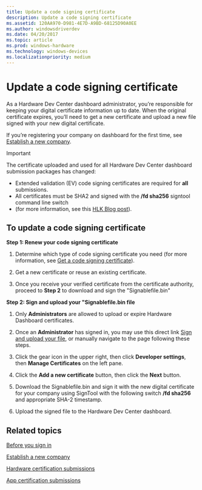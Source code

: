 ```yaml
---
title: Update a code signing certificate
description: Update a code signing certificate
ms.assetid: 120AA970-D981-4E7D-A9BD-68125D90A0EE
ms.author: windowsdriverdev
ms.date: 04/20/2017
ms.topic: article
ms.prod: windows-hardware
ms.technology: windows-devices
ms.localizationpriority: medium
---
```


# Update a code signing certificate

As a Hardware Dev Center dashboard administrator, you’re responsible for keeping your digital certificate information up to date. When the original certificate expires, you’ll need to get a new certificate and upload a new file signed with your new digital certificate.

If you’re registering your company on dashboard for the first time, see [Establish a new company](https://msdn.microsoft.com/windows/hardware/drivers/dashboard/establish-a-new-company).

> [!IMPORTANT]
> The certificate uploaded and used for all Hardware Dev Center dashboard submission packages has changed:
* Extended validation (EV) code signing certificates are required for **all** submissions.  
* All certificates must be SHA2 and signed with the **/fd sha256** signtool command line switch 
* (for more information, see this [HLK Blog post](https://blogs.msdn.microsoft.com/windows_hardware_certification/2017/11/13/starting-in-february-2018-packages-signed-using-a-sha-1-digest-algorithm-and-certificate-chain-will-no-longer-be-accepted/)).

## To update a code signing certificate

**Step 1: Renew your code signing certificate**

1. Determine which type of code signing certificate you need (for more information, see [Get a code signing certificate](https://msdn.microsoft.com/windows/hardware/drivers/dashboard/get-a-code-signing-certificate)).

2. Get a new certificate or reuse an existing certificate.

3. Once you receive your verified certificate from the certificate authority, proceed to **Step 2** to download and sign the "Signablefile.bin" 

**Step 2: Sign and upload your "Signablefile.bin file**

1. Only **Administrators** are allowed to upload or expire Hardware Dashboard certificates. 

2. Once an **Administrator** has signed in, you may use this direct link [Sign and upload your file](https://partner.microsoft.com/dashboard/account/CertificateUpload), or manually navigate to the page following these steps.

3. Click the gear icon in the upper right, then click **Developer settings**, then **Manage Certificates** on the left pane.

4. Click the **Add a new certificate** button, then click the **Next** button.  
   
5. Download the Signablefile.bin and sign it with the new digital certificate for your company using SignTool with the following switch **/fd sha256** and appropriate SHA-2 timestamp.

6. Upload the signed file to the Hardware Dev Center dashboard.


## Related topics

[Before you sign in](https://msdn.microsoft.com/windows/hardware/drivers/dashboard/before-you-sign-in)

[Establish a new company](https://msdn.microsoft.com/windows/hardware/drivers/dashboard/establish-a-new-company)

[Hardware certification submissions](https://msdn.microsoft.com/windows/hardware/drivers/dashboard/hardware-certification-submissions)

[App certification submissions](https://msdn.microsoft.com/windows/hardware/drivers/dashboard/app-certification-submissions)
